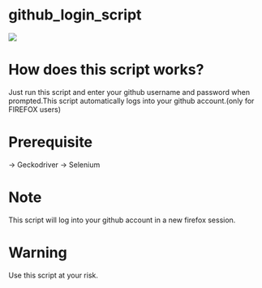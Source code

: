 # github_login_script

<img src="https://cdn.jsdelivr.net/gh/devicons/devicon/icons/python/python-original-wordmark.svg" />

# How does this script works?

Just run this script and enter your github username and password when prompted.This script automatically logs into your github account.(only for FIREFOX users)

# Prerequisite

-> Geckodriver
-> Selenium

# Note

This script will log into your github account in a new firefox session.

# Warning

Use this script at your risk.
